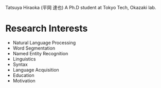 
Tatsuya Hiraoka (平岡 達也)
A Ph.D student at Tokyo Tech, Okazaki lab.

# Research Interests
- Natural Language Processing
 - Word Segmentation
 - Named Entity Recognition
- Linguistics
 - Syntax
 - Language Acquisition
- Education
 - Motivation
